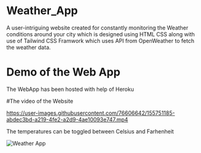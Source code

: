 # Weather_App
A user-intriguing website created for constantly monitoring the Weather conditions around your city which is designed using HTML CSS along with use of Tailwind CSS Framwork
which uses API from OpenWeather to fetch the weather data.

# Demo of the Web App
The WebApp has been hosted with help of Heroku

#The video of the Website


https://user-images.githubusercontent.com/76606642/155751185-abdec3bd-a219-4fe2-a2d9-4ae10093e747.mp4

The temperatures can be toggled between Celsius and Farhenheit

![Weather App](https://user-images.githubusercontent.com/76606642/155751454-4834a9b3-dc59-422d-92c2-cd2ce50dff5f.jpg)
